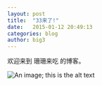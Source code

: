 ```yaml
---
layout: post
title:  "33来了!"
date:   2015-01-12 20:49:13
categories: blog
author: big3
---
```

欢迎来到 珊珊来吃 的博客。

![An image; this is the alt text](http://www.33coming.com/images/1.png)

